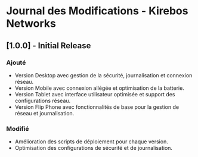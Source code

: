 # Journal des Modifications - Kirebos Networks

## [1.0.0] - Initial Release
### Ajouté
- Version Desktop avec gestion de la sécurité, journalisation et connexion réseau.
- Version Mobile avec connexion allégée et optimisation de la batterie.
- Version Tablet avec interface utilisateur optimisée et support des configurations réseau.
- Version Flip Phone avec fonctionnalités de base pour la gestion de réseau et journalisation.

### Modifié
- Amélioration des scripts de déploiement pour chaque version.
- Optimisation des configurations de sécurité et de journalisation.
